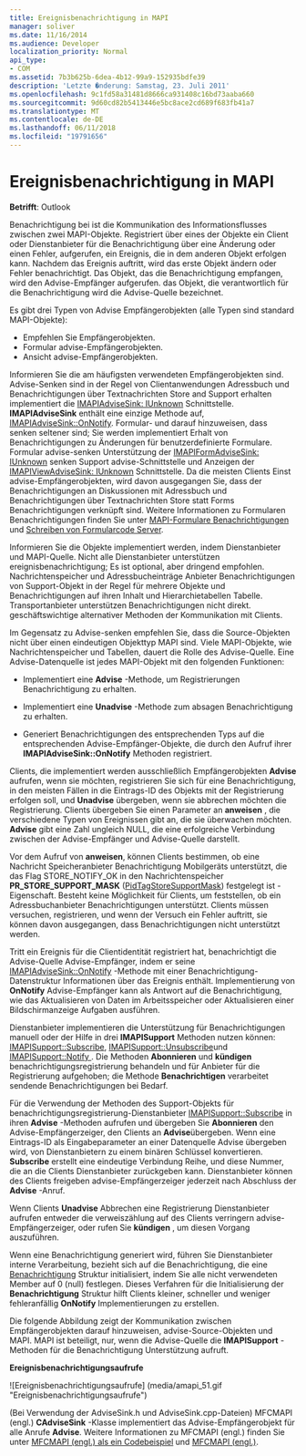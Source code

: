 ```yaml
---
title: Ereignisbenachrichtigung in MAPI
manager: soliver
ms.date: 11/16/2014
ms.audience: Developer
localization_priority: Normal
api_type:
- COM
ms.assetid: 7b3b625b-6dea-4b12-99a9-152935bdfe39
description: 'Letzte �nderung: Samstag, 23. Juli 2011'
ms.openlocfilehash: 9c1fd58a31481d8666ca931408c16bd73aaba660
ms.sourcegitcommit: 9d60cd82b5413446e5bc8ace2cd689f683fb41a7
ms.translationtype: MT
ms.contentlocale: de-DE
ms.lasthandoff: 06/11/2018
ms.locfileid: "19791656"
---
```

# <a name="event-notification-in-mapi"></a>Ereignisbenachrichtigung in MAPI

**Betrifft**: Outlook 
  
Benachrichtigung bei ist die Kommunikation des Informationsflusses zwischen zwei MAPI-Objekte. Registriert über eines der Objekte ein Client oder Dienstanbieter für die Benachrichtigung über eine Änderung oder einen Fehler, aufgerufen, ein Ereignis, die in dem anderen Objekt erfolgen kann. Nachdem das Ereignis auftritt, wird das erste Objekt ändern oder Fehler benachrichtigt. Das Objekt, das die Benachrichtigung empfangen, wird den Advise-Empfänger aufgerufen. das Objekt, die verantwortlich für die Benachrichtigung wird die Advise-Quelle bezeichnet.
  
Es gibt drei Typen von Advise Empfängerobjekten (alle Typen sind standard MAPI-Objekte):
  
- Empfehlen Sie Empfängerobjekten.   
- Formular advise-Empfängerobjekten.  
- Ansicht advise-Empfängerobjekten.
    
Informieren Sie die am häufigsten verwendeten Empfängerobjekten sind. Advise-Senken sind in der Regel von Clientanwendungen Adressbuch und Benachrichtigungen über Textnachrichten Store and Support erhalten implementiert die [IMAPIAdviseSink: IUnknown](imapiadvisesinkiunknown.md) Schnittstelle. **IMAPIAdviseSink** enthält eine einzige Methode auf, [IMAPIAdviseSink::OnNotify](imapiadvisesink-onnotify.md). Formular- und darauf hinzuweisen, dass senken seltener sind; Sie werden implementiert Erhalt von Benachrichtigungen zu Änderungen für benutzerdefinierte Formulare. Formular advise-senken Unterstützung der [IMAPIFormAdviseSink: IUnknown](imapiformadvisesinkiunknown.md) senken Support advise-Schnittstelle und Anzeigen der [IMAPIViewAdviseSink: IUnknown](imapiviewadvisesinkiunknown.md) Schnittstelle. Da die meisten Clients Einst advise-Empfängerobjekten, wird davon ausgegangen Sie, dass der Benachrichtigungen an Diskussionen mit Adressbuch und Benachrichtigungen über Textnachrichten Store statt Forms Benachrichtigungen verknüpft sind. Weitere Informationen zu Formularen Benachrichtigungen finden Sie unter [MAPI-Formulare Benachrichtigungen](mapi-forms-notifications.md) und [Schreiben von Formularcode Server](writing-form-server-code.md).
  
Informieren Sie die Objekte implementiert werden, indem Dienstanbieter und MAPI-Quelle. Nicht alle Dienstanbieter unterstützen ereignisbenachrichtigung; Es ist optional, aber dringend empfohlen. Nachrichtenspeicher und Adressbucheinträge Anbieter Benachrichtigungen von Support-Objekt in der Regel für mehrere Objekte und Benachrichtigungen auf ihren Inhalt und Hierarchietabellen Tabelle. Transportanbieter unterstützen Benachrichtigungen nicht direkt. geschäftswichtige alternativer Methoden der Kommunikation mit Clients.
  
Im Gegensatz zu Advise-senken empfehlen Sie, dass die Source-Objekten nicht über einen eindeutigen Objekttyp MAPI sind. Viele MAPI-Objekte, wie Nachrichtenspeicher und Tabellen, dauert die Rolle des Advise-Quelle. Eine Advise-Datenquelle ist jedes MAPI-Objekt mit den folgenden Funktionen:
  
- Implementiert eine **Advise** -Methode, um Registrierungen Benachrichtigung zu erhalten. 
    
- Implementiert eine **Unadvise** -Methode zum absagen Benachrichtigung zu erhalten. 
    
- Generiert Benachrichtigungen des entsprechenden Typs auf die entsprechenden Advise-Empfänger-Objekte, die durch den Aufruf ihrer **IMAPIAdviseSink::OnNotify** Methoden registriert. 
    
Clients, die implementiert werden ausschließlich Empfängerobjekten **Advise** aufrufen, wenn sie möchten, registrieren Sie sich für eine Benachrichtigung, in den meisten Fällen in die Eintrags-ID des Objekts mit der Registrierung erfolgen soll, und **Unadvise** übergeben, wenn sie abbrechen möchten die Registrierung. Clients übergeben Sie einen Parameter an **anweisen** , die verschiedene Typen von Ereignissen gibt an, die sie überwachen möchten. **Advise** gibt eine Zahl ungleich NULL, die eine erfolgreiche Verbindung zwischen der Advise-Empfänger und Advise-Quelle darstellt. 
  
Vor dem Aufruf von **anweisen**, können Clients bestimmen, ob eine Nachricht Speicheranbieter Benachrichtigung Mobilgeräts unterstützt, die das Flag STORE_NOTIFY_OK in den Nachrichtenspeicher **PR_STORE_SUPPORT_MASK** ([PidTagStoreSupportMask](pidtagstoresupportmask-canonical-property.md)) festgelegt ist -Eigenschaft. Besteht keine Möglichkeit für Clients, um feststellen, ob ein Adressbuchanbieter Benachrichtigungen unterstützt. Clients müssen versuchen, registrieren, und wenn der Versuch ein Fehler auftritt, sie können davon ausgegangen, dass Benachrichtigungen nicht unterstützt werden.
  
Tritt ein Ereignis für die Clientidentität registriert hat, benachrichtigt die Advise-Quelle Advise-Empfänger, indem er seine [IMAPIAdviseSink::OnNotify](imapiadvisesink-onnotify.md) -Methode mit einer Benachrichtigung-Datenstruktur Informationen über das Ereignis enthält. Implementierung von **OnNotify** Advise-Empfänger kann als Antwort auf die Benachrichtigung, wie das Aktualisieren von Daten im Arbeitsspeicher oder Aktualisieren einer Bildschirmanzeige Aufgaben ausführen. 
  
Dienstanbieter implementieren die Unterstützung für Benachrichtigungen manuell oder der Hilfe in drei **IMAPISupport** Methoden nutzen können: [IMAPISupport::Subscribe](imapisupport-subscribe.md), [IMAPISupport::Unsubscribe](imapisupport-unsubscribe.md)und [IMAPISupport::Notify ](imapisupport-notify.md). Die Methoden **Abonnieren** und **kündigen** benachrichtigungsregistrierung behandeln und für Anbieter für die Registrierung aufgehoben; die Methode **Benachrichtigen** verarbeitet sendende Benachrichtigungen bei Bedarf. 
  
Für die Verwendung der Methoden des Support-Objekts für benachrichtigungsregistrierung-Dienstanbieter [IMAPISupport::Subscribe](imapisupport-subscribe.md) in ihren **Advise** -Methoden aufrufen und übergeben Sie **Abonnieren** den Advise-Empfängerzeiger, den Clients an **Advise**übergeben. Wenn eine Eintrags-ID als Eingabeparameter an einer Datenquelle Advise übergeben wird, von Dienstanbietern zu einem binären Schlüssel konvertieren. **Subscribe** erstellt eine eindeutige Verbindung Reihe, und diese Nummer, die an die Clients Dienstanbieter zurückgeben kann. Dienstanbieter können des Clients freigeben advise-Empfängerzeiger jederzeit nach Abschluss der **Advise** -Anruf. 
  
Wenn Clients **Unadvise** Abbrechen eine Registrierung Dienstanbieter aufrufen entweder die verweiszählung auf des Clients verringern advise-Empfängerzeiger, oder rufen Sie **kündigen** , um diesen Vorgang auszuführen. 
  
Wenn eine Benachrichtigung generiert wird, führen Sie Dienstanbieter interne Verarbeitung, bezieht sich auf die Benachrichtigung, die eine [Benachrichtigung](notification.md) Struktur initialisiert, indem Sie alle nicht verwendeten Member auf 0 (null) festlegen. Dieses Verfahren für die Initialisierung der **Benachrichtigung** Struktur hilft Clients kleiner, schneller und weniger fehleranfällig **OnNotify** Implementierungen zu erstellen. 
  
Die folgende Abbildung zeigt der Kommunikation zwischen Empfängerobjekten darauf hinzuweisen, advise-Source-Objekten und MAPI. MAPI ist beteiligt, nur, wenn die Advise-Quelle die **IMAPISupport** -Methoden für die Benachrichtigung Unterstützung aufruft. 
  
**Ereignisbenachrichtigungsaufrufe**
  
![Ereignisbenachrichtigungsaufrufe] (media/amapi_51.gif "Ereignisbenachrichtigungsaufrufe")
  
(Bei Verwendung der AdviseSink.h und AdviseSink.cpp-Dateien) MFCMAPI (engl.) **CAdviseSink** -Klasse implementiert das Advise-Empfängerobjekt für alle Anrufe **Advise**. Weitere Informationen zu MFCMAPI (engl.) finden Sie unter [MFCMAPI (engl.) als ein Codebeispiel](mfcmapi-as-a-code-sample.md) und [MFCMAPI (engl.)](http://go.microsoft.com/fwlink/?LinkId=124154).
  

